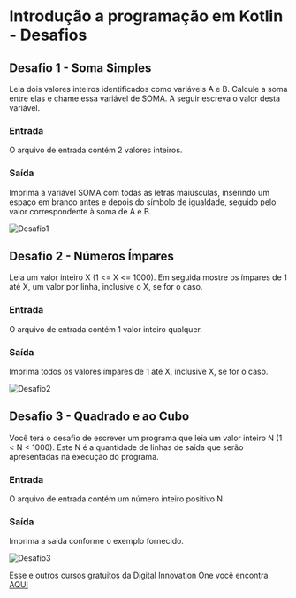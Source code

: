 # Introdução a programação em Kotlin - Desafios

## Desafio 1 - Soma Simples
Leia dois valores inteiros identificados como variáveis A e B. Calcule a soma entre elas e chame essa variável de SOMA.
A seguir escreva o valor desta variável.

### Entrada
O arquivo de entrada contém 2 valores inteiros.

### Saída
Imprima a variável SOMA com todas as letras maiúsculas, inserindo um espaço em branco antes e depois do símbolo de igualdade, seguido pelo valor correspondente à soma de A e B.


![Desafio1](https://i.ibb.co/df912TT/Screenshot-from-2021-02-13-23-06-15.png)


## Desafio 2 - Números Ímpares
Leia um valor inteiro X (1 <= X <= 1000). Em seguida mostre os ímpares de 1 até X, um valor por linha, inclusive o X, se for o caso.

### Entrada
O arquivo de entrada contém 1 valor inteiro qualquer.

### Saída
Imprima todos os valores ímpares de 1 até X, inclusive X, se for o caso.

![Desafio2](https://i.ibb.co/djwQVL0/Screenshot-from-2021-02-13-23-08-38.pngckSNZCc)


## Desafio 3 - Quadrado e ao Cubo
Você terá o desafio de escrever um programa que leia um valor inteiro N (1 < N < 1000). Este N é a quantidade de linhas de saída que serão apresentadas na execução do programa.

### Entrada
O arquivo de entrada contém um número inteiro positivo N.

### Saída
Imprima a saída conforme o exemplo fornecido.

![Desafio3](https://i.ibb.co/pfBMq2F/Screenshot-from-2021-02-13-23-09-43.png)

Esse e outros cursos gratuitos da Digital Innovation One você encontra [AQUI](https://digitalinnovation.one/)
